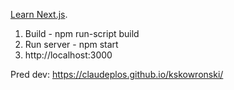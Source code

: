[Learn Next.js](https://nextjs.org/learn).

1. Build - npm run-script build
2. Run server - npm start
3. http://localhost:3000

Pred dev: https://claudeplos.github.io/kskowronski/